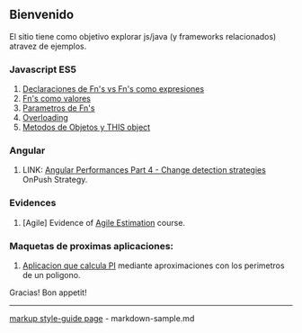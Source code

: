 ## Bienvenido

El sitio tiene como objetivo explorar js/java (y frameworks relacionados) atravez de ejemplos.


### Javascript ES5
1. [Declaraciones de Fn's vs Fn's como expresiones](./beta/tuto-es5/cap2%201%20funciones%20declaradas%20vs%20expresiones.html)
2. [Fn's como valores](./beta/tuto-es5/cap2%202%20funciones%20como%20valores.html)
3. [Parametros de Fn's](./beta/tuto-es5/cap2%203%20parametros%20y%20argument.html) 
4. [Overloading](./beta/tuto-es5/cap2%204%20overloading.html)
5. [Metodos de Objetos y THIS object](./beta/tuto-es5/cap2%205%20object%20methods%20and%20this.html)


### Angular
<!-- 1. Component instantiaton/destruction (constructor, ngOnInit, ngOnDestroy) -->
1. LINK: [Angular Performances Part 4 - Change detection strategies](https://blog.ninja-squad.com/2018/09/27/angular-performances-part-4/) OnPush Strategy.


### Evidences
1. \[Agile\] Evidence of [Agile Estimation](./pub/agile_estimations/summary.md) course.


### Maquetas de proximas aplicaciones:
<!-- 1. [Sistema de Administracion de Personal](./sysvac/login.html) - modulo de vacaciones --> 
1. [Aplicacion que calcula PI](https://raw.githubusercontent.com/israel-altamira/8_math/matematicas/math/src/app/app.component.ts) mediante aproximaciones con los perimetros de un poligono.

Gracias! Bon appetit!

--------------------------------------------------------------------------------

[markup style-guide page](markdown-sample.md) - markdown-sample.md<br>
